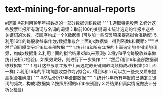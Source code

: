 # text-mining-for-annual-reports
#逻辑
#先利用16年年报数据的一部分数据训练数据
"""
1.选取特定股票
2.统计这些股票年报所有动词与名词的词频
3.取前100的关键词
4.统计选定的年报中这些关键词的次数，按顺序构成一个X数据集
(可以加一些交叉项来提高拟合准确度)
5.利用16年的每股收益率作为y数据集拟合上面的x数据集，得到系数k和截距b
"""
#然后利用模型分析16年全部数据
"""
1.统计16年所有年报的上面选定的关键词的词频，构成x数据集
2.利用上面的拟合结果k和b,来预测y
3.将y和平均每股收益率做统计分析(z检验)，如果效果好，则进行下一步操作
"""
#然后利用16年全部数据训练数据集
"""
1.统计这些股票年报中上面选定的关键词的词频构成x数据集(和上面一样)
2.利用16年的平均每股收益作为y拟合x，得到k和b
(可以加一些交叉项来提高拟合准确度)
"""
#然后分析17年全部数据
"""
1.统计17年所有年报的已选定关键词的频次，构成x数据集
2.按照所得的k和b来预测y
3.将结果和真实情况做统计分析(z检验)
